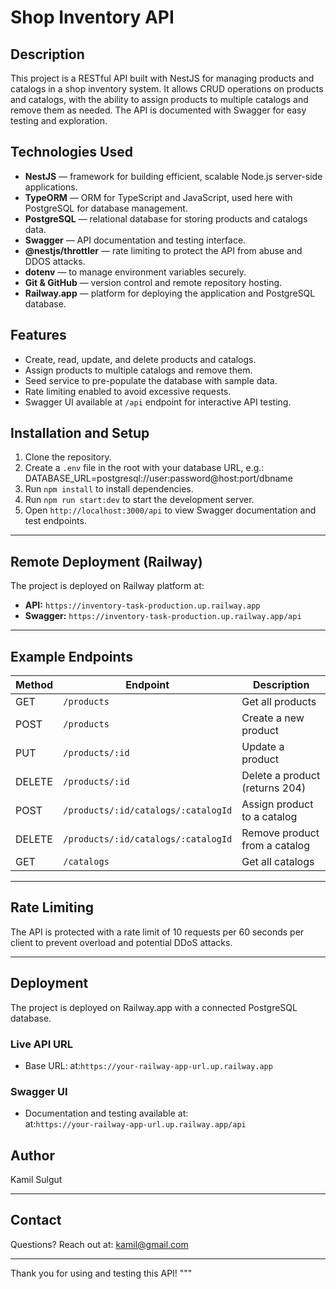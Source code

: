 # Shop Inventory API

## Description

This project is a RESTful API built with NestJS for managing products and catalogs in a shop inventory system. It allows CRUD operations on products and catalogs, with the ability to assign products to multiple catalogs and remove them as needed. The API is documented with Swagger for easy testing and exploration.

## Technologies Used

- **NestJS** — framework for building efficient, scalable Node.js server-side applications.
- **TypeORM** — ORM for TypeScript and JavaScript, used here with PostgreSQL for database management.
- **PostgreSQL** — relational database for storing products and catalogs data.
- **Swagger** — API documentation and testing interface.
- **@nestjs/throttler** — rate limiting to protect the API from abuse and DDOS attacks.
- **dotenv** — to manage environment variables securely.
- **Git & GitHub** — version control and remote repository hosting.
- **Railway.app** — platform for deploying the application and PostgreSQL database.

## Features

- Create, read, update, and delete products and catalogs.
- Assign products to multiple catalogs and remove them.
- Seed service to pre-populate the database with sample data.
- Rate limiting enabled to avoid excessive requests.
- Swagger UI available at `/api` endpoint for interactive API testing.

## Installation and Setup

1. Clone the repository.
2. Create a `.env` file in the root with your database URL, e.g.:
   DATABASE_URL=postgresql://user:password@host:port/dbname
3. Run `npm install` to install dependencies.
4. Run `npm run start:dev` to start the development server.
5. Open `http://localhost:3000/api` to view Swagger documentation and test endpoints.

---

## Remote Deployment (Railway)

The project is deployed on Railway platform at:

- **API:** `https://inventory-task-production.up.railway.app`
- **Swagger:** `https://inventory-task-production.up.railway.app/api`

---

## Example Endpoints

| Method | Endpoint                            | Description                    |
| ------ | ----------------------------------- | ------------------------------ |
| GET    | `/products`                         | Get all products               |
| POST   | `/products`                         | Create a new product           |
| PUT    | `/products/:id`                     | Update a product               |
| DELETE | `/products/:id`                     | Delete a product (returns 204) |
| POST   | `/products/:id/catalogs/:catalogId` | Assign product to a catalog    |
| DELETE | `/products/:id/catalogs/:catalogId` | Remove product from a catalog  |
| GET    | `/catalogs`                         | Get all catalogs               |

---

## Rate Limiting

The API is protected with a rate limit of 10 requests per 60 seconds per client to prevent overload and potential DDoS attacks.

---

## Deployment

The project is deployed on Railway.app with a connected PostgreSQL database.

### Live API URL

- Base URL: at:`https://your-railway-app-url.up.railway.app`

### Swagger UI

- Documentation and testing available at:  
  at:`https://your-railway-app-url.up.railway.app/api`

## Author

Kamil Sulgut

---

## Contact

Questions? Reach out at: kamil@gmail.com

---

Thank you for using and testing this API!
"""
